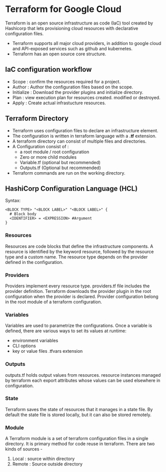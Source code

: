 # Terraform for Google Cloud

Terraform is an open source infrastructure as code (IaC) tool created by Hashicorp that lets provisioning cloud resources with declarative configuration files.
- Terraform supports all major cloud providers, in addition to google cloud and API-exposed services such as github and kubernetes.
- Terraform has an open source core structure.

## IaC configuration workflow
- Scope : confirm the resources required for a project.
- Author : Author the configuration files based on the scope.
- Initialize : Download the provider plugins and initialize directory.
- Plan : view execution plan for resources created. modified or destroyed.
- Apply : Create actual infrastucture resources.

## Terraform Directory
- Terraform uses configuration files to declare an infrastructure element.
- The configuration is written in terraform language with a **.tf** extension.
- A terraform directory can consist of multiple files and directories.
- A Configuration consist of :
  - a root module / root configuration
  - Zero or more child modules
  - Variable.tf (optional but recommended)
  - Outputs.tf (Optional but recommended)
- Terraform commands are run on the working directory.

## HashiCorp Configuration Language (HCL)
Syntax:
```
<BLOCK TYPE> "<BLOCK LABEL>" "<BLOCK LABEL>" {
  # Block body
  <IDENTIFIER> = <EXPRESSION> #Argument
}
```

### Resources
Resources are code blocks that define the infrastructure components.
A resource is identified by the keyword resource, followed by the resource type and a custom name.
The resource type depends on the provider defined in the configuration.

### Providers
Providers implement every resource type.
providers.tf file includes the provider definition.
Terraform downloads the provider plugin in the root configuration when the provider is declared.
Provider configuration belong in the root module of a terraform configuration.

### Variables
Variables are used to parametrize the configurations.
Once a variable is defined, there are various ways to set its values at runtime:
- environment variables
- CLI options
- key or value files .tfvars extension

### Outputs
outputs.tf holds output values from resources.
resource instances managed by terraform each export attributes whose values can be used elsewhere in configuration.

### State
Terraform saves the state of resources that it manages in a state file. By default the state file is stored locally, but it can also be stored remotely.


### Module
A Terraform module is a set of terraform configuration files in a single directory.
It is primary method for code reuse in terraform.
There are two kinds of sources - 
1. Local : source within directory
2. Remote : Source outside directory








